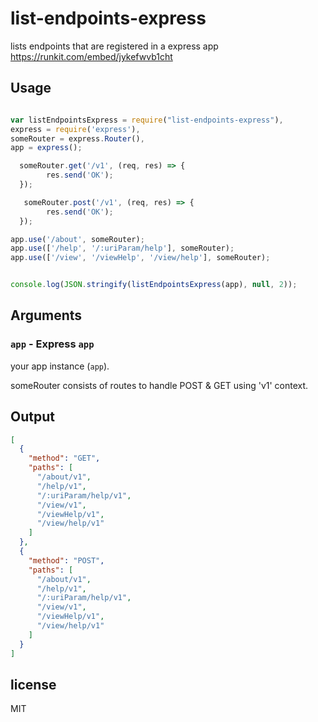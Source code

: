 # list-endpoints-express
lists endpoints that are registered in a express app
https://runkit.com/embed/jykefwvb1cht

## Usage

```javascript

var listEndpointsExpress = require("list-endpoints-express"),
express = require('express'),
someRouter = express.Router(),
app = express();

  someRouter.get('/v1', (req, res) => {
        res.send('OK');
  });

   someRouter.post('/v1', (req, res) => {
        res.send('OK');
  });

app.use('/about', someRouter);
app.use(['/help', '/:uriParam/help'], someRouter);
app.use(['/view', '/viewHelp', '/view/help'], someRouter);


console.log(JSON.stringify(listEndpointsExpress(app), null, 2));

```

## Arguments

### `app` - Express `app`

your app instance (`app`).

someRouter consists of routes to handle POST & GET using 'v1' context.

## Output

```JSON
[
  {
    "method": "GET",
    "paths": [
      "/about/v1",
      "/help/v1",
      "/:uriParam/help/v1",
      "/view/v1",
      "/viewHelp/v1",
      "/view/help/v1"
    ]
  },
  {
    "method": "POST",
    "paths": [
      "/about/v1",
      "/help/v1",
      "/:uriParam/help/v1",
      "/view/v1",
      "/viewHelp/v1",
      "/view/help/v1"
    ]
  }
]
  ```

## license

MIT
